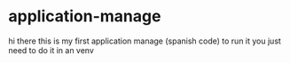# application-manage
hi there this is my first application manage (spanish code) 
to run it you just need to do it in an venv
